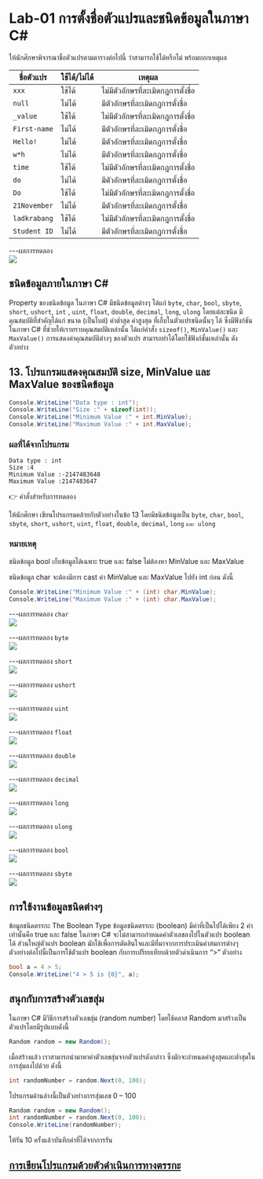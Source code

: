 # Lab-01 การตั้งชื่อตัวแปรและชนิดข้อมูลในภาษา C\#


 ให้นักศึกษาพิจารณาชื่อตัวแปรตามตารางต่อไปนี้ ว่าสามารถใช้ได้หรือไม่ พร้อมบอกเหตุผล

| ชื่อตัวแปร | ใช้ได้/ไม่ได้ | เหตุผล|
|--|--|--|
| `xxx`     | ใช้ได้ | ไม่มีตัวอักษรที่ละเมิดกฎการตั้งชื่อ |
| `null` |ไม่ได้ |มีตัวอักษรที่ละเมิดกฎการตั้งชื่อ |
| `_value` |ใช้ได้ |ไม่มีตัวอักษรที่ละเมิดกฎการตั้งชื่อ |
| `First-name`|ไม่ได้ |มีตัวอักษรที่ละเมิดกฎการตั้งชื่อ |
| `Hello!` |ไม่ได้ |มีตัวอักษรที่ละเมิดกฎการตั้งชื่อ |
| `w*h` |ไม่ได้ |มีตัวอักษรที่ละเมิดกฎการตั้งชื่อ |
| `time` |ใช้ได้ |ไม่มีตัวอักษรที่ละเมิดกฎการตั้งชื่อ |
| `do` |ไม่ได้ |มีตัวอักษรที่ละเมิดกฎการตั้งชื่อ |
| `Do` |ใช้ได้ |ไม่มีตัวอักษรที่ละเมิดกฎการตั้งชื่อ |
| `21November`|ไม่ได้ |มีตัวอักษรที่ละเมิดกฎการตั้งชื่อ |
| `ladkrabang`|ใช้ได้ |ไม่มีตัวอักษรที่ละเมิดกฎการตั้งชื่อ |
| `Student ID`|ไม่ได้ |มีตัวอักษรที่ละเมิดกฎการตั้งชื่อ |


---ผลการทดลอง<br>
![](./Picture/Slide32.PNG)



## ชนิดข้อมูลภายในภาษา C\#

Property ของชนิดข้อมูล ในภาษา C# มีชนิดข้อมูลต่างๆ ได้แก่ `byte`, `char`, `bool`, `sbyte`, `short`, `ushort`, `int` , `uint`, `float`, `double`, `decimal`, `long`, `ulong` โดยแต่ละชนิด มีคุณสมบัติที่สำคัญได้แก่ ขนาด (เป็นไบต์) ค่าต่ำสุด ค่าสูงสุด ที่เก็บในตัวแปรชนิดนั้นๆ ได้ ซึ่งมีฟังก์ชันในภาษา C# ที่ช่วยให้เราทราบคุณสมบัติเหล่านั้น ได้แก่คำสั่ง `sizeof()`, `MinValue()` และ `MaxValue()` การแสดงค่าคุณสมบัติต่างๆ ของตัวแปร สามารถทำได้โดยใช้ฟังก์ชั่นเหล่านั้น ดังตัวอย่าง

## 13. โปรแกรมแสดงคุณสมบัติ size, MinValue และ MaxValue ของชนิดข้อมูล

```csharp
Console.WriteLine("Data type : int");
Console.WriteLine("Size :" + sizeof(int));
Console.WriteLine("Minimum Value :" + int.MinValue);
Console.WriteLine("Maximum Value :" + int.MaxValue);
```

### ผลที่ได้จากโปรแกรม

```text
Data type : int
Size :4
Minimum Value :-2147483648
Maximum Value :2147483647
```

👉 คำสั่งสำหรับการทดลอง  

ให้นักศึกษา เขียนโปรแกรมคล้ายกับตัวอย่างในข้อ 13 โดยมีชนิดข้อมูลเป็น `byte`, `char`, `bool`, `sbyte`, `short`, `ushort`, `uint`, `float`, `double`, `decimal`, `long` `และ ulong`  

### หมายเหตุ

ชนิดข้อมูล bool เก็บข้อมูลได้เฉพาะ true และ false ไม่ต้องหา MinValue และ MaxValue

ชนิดข้อมูล char จะต้องมีการ cast ค่า MinValue และ MaxValue ไปยัง int ก่อน ดังนี้

```csharp
Console.WriteLine("Minimum Value :" + (int) char.MinValue);
Console.WriteLine("Maximum Value :" + (int) char.MaxValue);
```
---ผลการทดลอง `char`<br>
![](./Picture/Slide33.PNG)

---ผลการทดลอง `byte`<br>
![](./Picture/Slide34.PNG)

---ผลการทดลอง `short`<br>
![](./Picture/Slide35.PNG)
 

---ผลการทดลอง `ushort`<br>
![](./Picture/Slide36.PNG)

 

---ผลการทดลอง `uint`<br>
![](./Picture/Slide37.PNG)

 

---ผลการทดลอง `float`<br>
![](./Picture/Slide38.PNG)
 

---ผลการทดลอง `double`<br>
![](./Picture/Slide39.PNG)
 
---ผลการทดลอง `decimal`<br>
![](./Picture/Slide40.PNG)
 
---ผลการทดลอง `long`<br>
![](./Picture/Slide41.PNG)


---ผลการทดลอง `ulong`<br>
![](./Picture/Slide42.PNG)


---ผลการทดลอง `bool`<br>
![](./Picture/Slide43.PNG)

---ผลการทดลอง `sbyte`<br>
![](./Picture/Slide44.PNG)


## การใช้งานข้อมูลชนิดต่างๆ

ข้อมูลชนิดตรรกะ The Boolean Type
ข้อมูลชนิดตรรกะ (boolean) มีค่าที่เป็นไปได้เพียง 2 ค่าเท่านั้นคือ true และ false ในภาษา C# จะไม่สามารถกำหนดค่าตัวเลขลงไปในตัวแปร boolean ได้ ส่วนใหญ่ตัวแปร boolean มักใช้เพื่อการตัดสินใจและมีที่มาจากการประเมินค่าสมการต่างๆ ตัวอย่างต่อไปนี้เป็นการใช้ตัวแปร boolean กับการเปรียบเทียบด้วยตัวดำเนินการ “>”
ตัวอย่าง

```csharp
bool a = 4 > 5;
Console.WriteLine("4 > 5 is {0}", a);
```

## สนุกกับการสร้างตัวเลขสุ่ม

ในภาษา C# มีวิธีการสร้างตัวเลขสุ่ม (random number) โดยใช้คลาส Random มาสร้างเป็นตัวแปรโดยมีรูปแบบดังนี้

```csharp
Random random = new Random();
```

เมื่อสร้างแล้ว เราสามารถนำมาหาค่าตัวเลขสุ่มจากตัวแปรดังกล่าว ซึ่งมักจะกำหนดค่าสูงสุดและต่ำสุดในการสุ่มลงไปด้วย ดังนี้

```csharp
int randomNumber = random.Next(0, 100);
```

โปรแกรมด้านล่างนี้เป็นตัวอย่างการสุ่มเลข 0 – 100

```csharp
Random random = new Random();
int randomNumber = random.Next(0, 100);
Console.WriteLine(randomNumber);
```
 
ให้รัน 10 ครั้งแล้วบันทึกค่าที่ได้จากการรัน

## [การเขียนโปรแกรมด้วยตัวดำเนินการทางตรรกะ](./Lab-01-part-14.md)